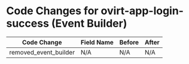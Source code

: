 # Code Changes for ovirt-app-login-success (Event Builder)

| Code Change | Field Name | Before | After |
|-------------|------------|--------|-------|
| removed_event_builder | N/A | N/A | N/A |